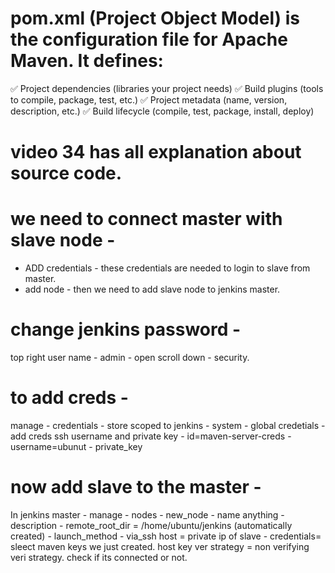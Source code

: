 # pom.xml (Project Object Model) is the configuration file for Apache Maven. It defines:
✅ Project dependencies (libraries your project needs)
✅ Build plugins (tools to compile, package, test, etc.)
✅ Project metadata (name, version, description, etc.)
✅ Build lifecycle (compile, test, package, install, deploy)

# video 34 has all explanation about source code.

# we need to connect master with slave node - 
- ADD credentials - these credentials are needed to login to slave from master.
- add node - then we need to add slave node to jenkins master.

# change jenkins password - 
top right user name - admin - open scroll down - security.

# to add creds - 
manage - credentials - store scoped to jenkins - system - global credetials - add creds 
ssh username and private key - id=maven-server-creds - username=ubunut - private_key 

# now add slave to the master - 
In jenkins master - manage - nodes - new_node - name anything - description - 
remote_root_dir = /home/ubuntu/jenkins (automatically created) - launch_method - via_ssh 
host = private ip of slave - credentials= sleect maven keys we just created.
host key ver strategy = non verifying veri strategy.
check if its connected or not.